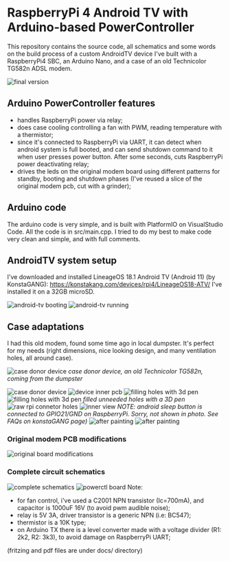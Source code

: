 # RaspberryPi 4 Android TV with Arduino-based PowerController
This repository contains the source code, all schematics and some words on the build process of a custom AndroidTV device I've built with a RaspberryPi4 SBC, an Arduino Nano, and a case of an old Technicolor TG582n ADSL modem.

![final version](docs/photos/box_painted_final.jpg "final painted box")

## Arduino PowerController features
- handles RaspberryPi power via relay;
- does case cooling controlling a fan with PWM, reading temperature with a thermistor;
- since it's connected to RaspberryPi via UART, it can detect when android system is full booted, and can send shutdown command to it when user presses power button. After some seconds, cuts RaspberryPi power deactivating relay;
- drives the leds on the original modem board using different patterns for standby, booting and shutdown phases (I've reused a slice of the original modem pcb, cut with a grinder);

## Arduino code
The arduino code is very simple, and is built with PlatformIO on VisualStudio Code. All the code is in src/main.cpp.
I tried to do my best to make code very clean and simple, and with full comments.

## AndroidTV system setup
I've downloaded and installed LineageOS 18.1 Android TV (Android 11) (by KonstaGANG): https://konstakang.com/devices/rpi4/LineageOS18-ATV/
I've installed it on a 32GB microSD.

![](docs/photos/android_tv_booting.jpg "android-tv booting")
![](docs/photos/android_tv_running.jpg "android-tv running")


## Case adaptations
I had this old modem, found some time ago in local dumpster. It's perfect for my needs (right dimensions, nice looking design, and many ventilation holes, all around case).

![case donor device](docs/photos/TG582n_outer_top.jpg "case donor device")
*case donor device, an old Technicolor TG582n, coming from the dumpster*

![](docs/photos/TG582n_outer_bottom.jpg "case donor device")
![](docs/photos/TG582n_inner.jpg "device inner pcb")
![](docs/photos/case_modifications_1.jpg "filling holes with 3d pen")
![](docs/photos/case_modifications_2.jpg "filling holes with 3d pen")
*filled unneeded holes with a 3D pen*
![](docs/photos/raw_rpi_connector_holes.jpg "raw rpi connetor holes")
![](docs/photos/inner_components.jpg "inner view")
*NOTE: android sleep button is connected to GPIO21/GND on RaspberryPi. Sorry, not shown in photo. See FAQs on konstaGANG page)*
![](docs/photos/after_painting_1.jpg "after painting")
![](docs/photos/after_painting_2.jpg "after painting")

### Original modem PCB modifications
![](docs/photos/original_board_modifications.jpg "original board modifications")

### Complete circuit schematics
![](docs/arduino-powerctl-schematics_bb.jpg "complete schematics")
![](docs/photos/powerctl_circuit_detail.jpg "powerctl board")
Note:
 - for fan control, i've used a C2001 NPN transistor (Ic=700mA), and capacitor is 1000uF 16V (to avoid pwm audible noise);
 - relay is 5V 3A, driver transistor is a generic NPN (i.e: BC547);
 - thermistor is a 10K type;
 - on Arduino TX there is a level converter made with a voltage divider (R1: 2k2, R2: 3k3), to avoid damage on RaspberryPi UART;

(fritzing and pdf files are under docs/ directory)


